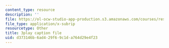 ```yaml
---
content_type: resource
description: ''
file: https://ol-ocw-studio-app-production.s3.amazonaws.com/courses/res-21g-001-the-user-friendly-classroom-fall-2020/d373146b6ad429f69c1da764d29e4f23_3zuEzPzbNPg.srt
file_type: application/x-subrip
resourcetype: Other
title: 3play caption file
uid: d373146b-6ad4-29f6-9c1d-a764d29e4f23
---
```

